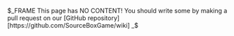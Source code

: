 $_FRAME
This page has NO CONTENT! You should write some by making a pull request on our [GitHub repository][https://github.com/SourceBoxGame/wiki]
_$